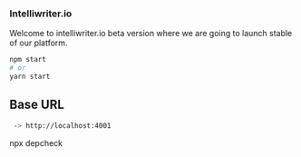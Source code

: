 ### Intelliwriter.io

Welcome to intelliwriter.io beta version where we are going to launch stable of our platform.

````bash
npm start
# or
yarn start
````


## Base URL
````bash
 -> http://localhost:4001
````

npx depcheck
